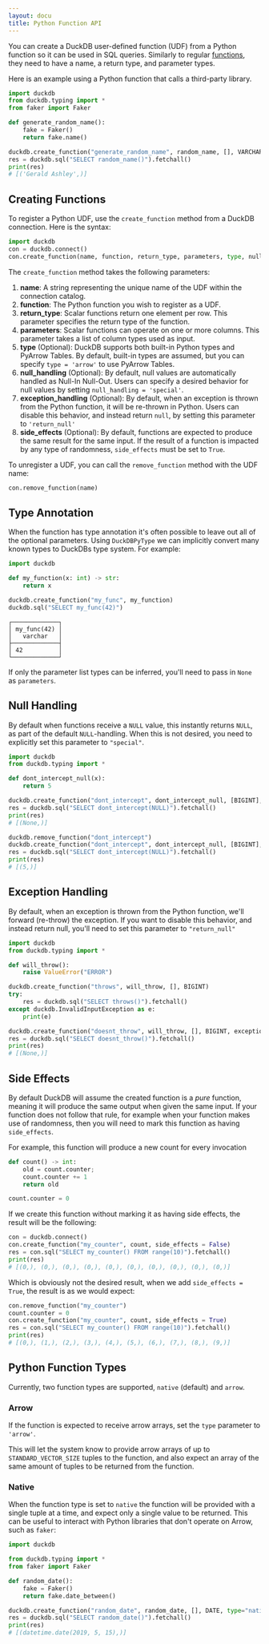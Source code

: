 ```yaml
---
layout: docu
title: Python Function API
---
```


You can create a DuckDB user-defined function (UDF) from a Python function so it can be used in SQL queries.
Similarly to regular [functions](../../sql/functions/overview), they need to have a name, a return type, and parameter types.

Here is an example using a Python function that calls a third-party library.

```python
import duckdb
from duckdb.typing import *
from faker import Faker

def generate_random_name():
    fake = Faker()
    return fake.name()

duckdb.create_function("generate_random_name", random_name, [], VARCHAR)
res = duckdb.sql("SELECT random_name()").fetchall()
print(res)
# [('Gerald Ashley',)]
```

## Creating Functions

To register a Python UDF, use the `create_function` method from a DuckDB connection. Here is the syntax:

```python
import duckdb
con = duckdb.connect()
con.create_function(name, function, return_type, parameters, type, null_handling)
```

The `create_function` method takes the following parameters:

1. **name**: A string representing the unique name of the UDF within the connection catalog.
2. **function**: The Python function you wish to register as a UDF.
3. **return_type**: Scalar functions return one element per row. This parameter specifies the return type of the function.
3. **parameters**: Scalar functions can operate on one or more columns. This parameter takes a list of column types used as input.
5. **type** (Optional): DuckDB supports both built-in Python types and PyArrow Tables. By default, built-in types are assumed, but you can specify `type = 'arrow'` to use PyArrow Tables.
6. **null_handling** (Optional): By default, null values are automatically handled as Null-In Null-Out. Users can specify a desired behavior for null values by setting `null_handling = 'special'`.
7. **exception_handling** (Optional): By default, when an exception is thrown from the Python function, it will be re-thrown in Python. Users can disable this behavior, and instead return `null`, by setting this parameter to `'return_null'`
8. **side_effects** (Optional): By default, functions are expected to produce the same result for the same input. If the result of a function is impacted by any type of randomness, `side_effects` must be set to `True`.

To unregister a UDF, you can call the `remove_function` method with the UDF name:

```python
con.remove_function(name)
```

## Type Annotation

When the function has type annotation it's often possible to leave out all of the optional parameters.
Using `DuckDBPyType` we can implicitly convert many known types to DuckDBs type system.
For example:

```python
import duckdb

def my_function(x: int) -> str:
    return x

duckdb.create_function("my_func", my_function)
duckdb.sql("SELECT my_func(42)")
```
```text
┌─────────────┐
│ my_func(42) │
│   varchar   │
├─────────────┤
│ 42          │
└─────────────┘
```

If only the parameter list types can be inferred, you'll need to pass in `None` as `parameters`.

## Null Handling

By default when functions receive a `NULL` value, this instantly returns `NULL`, as part of the default `NULL`-handling.
When this is not desired, you need to explicitly set this parameter to `"special"`.

```python
import duckdb
from duckdb.typing import *

def dont_intercept_null(x):
    return 5

duckdb.create_function("dont_intercept", dont_intercept_null, [BIGINT], BIGINT)
res = duckdb.sql("SELECT dont_intercept(NULL)").fetchall()
print(res)
# [(None,)]

duckdb.remove_function("dont_intercept")
duckdb.create_function("dont_intercept", dont_intercept_null, [BIGINT], BIGINT, null_handling="special")
res = duckdb.sql("SELECT dont_intercept(NULL)").fetchall()
print(res)
# [(5,)]
```

## Exception Handling

By default, when an exception is thrown from the Python function, we'll forward (re-throw) the exception.
If you want to disable this behavior, and instead return null, you'll need to set this parameter to `"return_null"`

```python
import duckdb
from duckdb.typing import *

def will_throw():
    raise ValueError("ERROR")

duckdb.create_function("throws", will_throw, [], BIGINT)
try:
    res = duckdb.sql("SELECT throws()").fetchall()
except duckdb.InvalidInputException as e:
    print(e)

duckdb.create_function("doesnt_throw", will_throw, [], BIGINT, exception_handling="return_null")
res = duckdb.sql("SELECT doesnt_throw()").fetchall()
print(res)
# [(None,)]
```

## Side Effects

By default DuckDB will assume the created function is a *pure* function, meaning it will produce the same output when given the same input.
If your function does not follow that rule, for example when your function makes use of randomness, then you will need to mark this function as having `side_effects`.

For example, this function will produce a new count for every invocation

```python
def count() -> int:
    old = count.counter;
    count.counter += 1
    return old

count.counter = 0
```

If we create this function without marking it as having side effects, the result will be the following:

```python
con = duckdb.connect()
con.create_function("my_counter", count, side_effects = False)
res = con.sql("SELECT my_counter() FROM range(10)").fetchall()
print(res)
# [(0,), (0,), (0,), (0,), (0,), (0,), (0,), (0,), (0,), (0,)]
```

Which is obviously not the desired result, when we add `side_effects = True`, the result is as we would expect:

```python
con.remove_function("my_counter")
count.counter = 0
con.create_function("my_counter", count, side_effects = True)
res = con.sql("SELECT my_counter() FROM range(10)").fetchall()
print(res)
# [(0,), (1,), (2,), (3,), (4,), (5,), (6,), (7,), (8,), (9,)]
```

## Python Function Types

Currently, two function types are supported, `native` (default) and `arrow`.

### Arrow

If the function is expected to receive arrow arrays, set the `type` parameter to `'arrow'`.

This will let the system know to provide arrow arrays of up to `STANDARD_VECTOR_SIZE` tuples to the function, and also expect an array of the same amount of tuples to be returned from the function.

### Native

When the function type is set to `native` the function will be provided with a single tuple at a time, and expect only a single value to be returned.
This can be useful to interact with Python libraries that don't operate on Arrow, such as `faker`:

```python
import duckdb

from duckdb.typing import *
from faker import Faker

def random_date():
    fake = Faker()
    return fake.date_between()

duckdb.create_function("random_date", random_date, [], DATE, type="native")
res = duckdb.sql("SELECT random_date()").fetchall()
print(res)
# [(datetime.date(2019, 5, 15),)]
```
